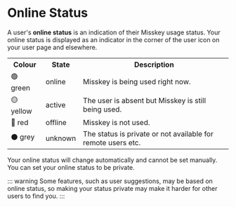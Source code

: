 # Online Status

A user's **online status** is an indication of their Misskey usage status.
Your online status is displayed as an indicator in the corner of the user icon on your user page and elsewhere.

<table>
	<tr>
		<th>Colour</th>
		<th>State</th>
		<th>Description</th>
	</tr>
	<tr>
		<td>🟢 green</td>
		<td>online</td>
		<td>Misskey is being used right now.</td>
	</tr>
	<tr>
		<td>🟡 yellow</td>
		<td>active</td>
		<td>The user is absent but Misskey is still being used.</td>
	</tr>
	<tr>
		<td>🔴 red</td>
		<td>offline</td>
		<td>Misskey is not used.</td>
	</tr>
	<tr>
		<td>⚫ grey</td>
		<td>unknown</td>
		<td>The status is private or not available for remote users etc.</td>
	</tr>
</table>

Your online status will change automatically and cannot be set manually.
You can set your online status to be private.

::: warning
Some features, such as user suggestions, may be based on online status, so making your status private may make it harder for other users to find you.
:::
